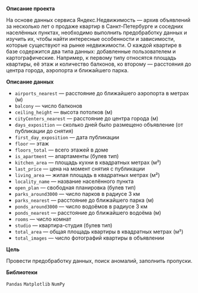 **Описание проекта**

На основе данных сервиса Яндекс.Недвижимость — архив объявлений за несколько лет о продаже квартир в Санкт-Петербурге и соседних населённых пунктах,
необходимо выполнить предобработку данных и изучить их, чтобы найти интересные особенности и зависимости, которые существуют на рынке недвижимости.
О каждой квартире в базе содержится два типа данных: добавленные пользователем и картографические. Например, к первому типу относятся площадь квартиры, её этаж и количество балконов, ко второму — расстояния до центра города, аэропорта и ближайшего парка. 

**Описание данных**

* ```airports_nearest``` — расстояние до ближайшего аэропорта в метрах (м)
* ```balcony``` — число балконов
* ```ceiling_height``` — высота потолков (м)
* ```cityCenters_nearest``` — расстояние до центра города (м)
* ```days_exposition``` — сколько дней было размещено объявление (от публикации до снятия)
* ```first_day_exposition``` — дата публикации
* ```floor``` — этаж
* ```floors_total``` — всего этажей в доме
* ```is_apartment``` — апартаменты (булев тип)
* ```kitchen_area``` — площадь кухни в квадратных метрах (м²)
* ```last_price``` — цена на момент снятия с публикации
* ```living_area``` — жилая площадь в квадратных метрах (м²)
* ```locality_name``` — название населённого пункта
* ```open_plan``` — свободная планировка (булев тип)
* ```parks_around3000``` — число парков в радиусе 3 км
* ```parks_nearest``` — расстояние до ближайшего парка (м)
* ```ponds_around3000``` — число водоёмов в радиусе 3 км
* ```ponds_nearest``` — расстояние до ближайшего водоёма (м)
* ```rooms``` — число комнат
* ```studio``` — квартира-студия (булев тип)
* ```total_area``` — общая площадь квартиры в квадратных метрах (м²)
* ```total_images``` — число фотографий квартиры в объявлении

**Цель**

Провести предобработку данных, поиск аномалий, заполнить пропуски.

**Библиотеки**

```Pandas```  ```Matplotlib```  ```NumPy```

